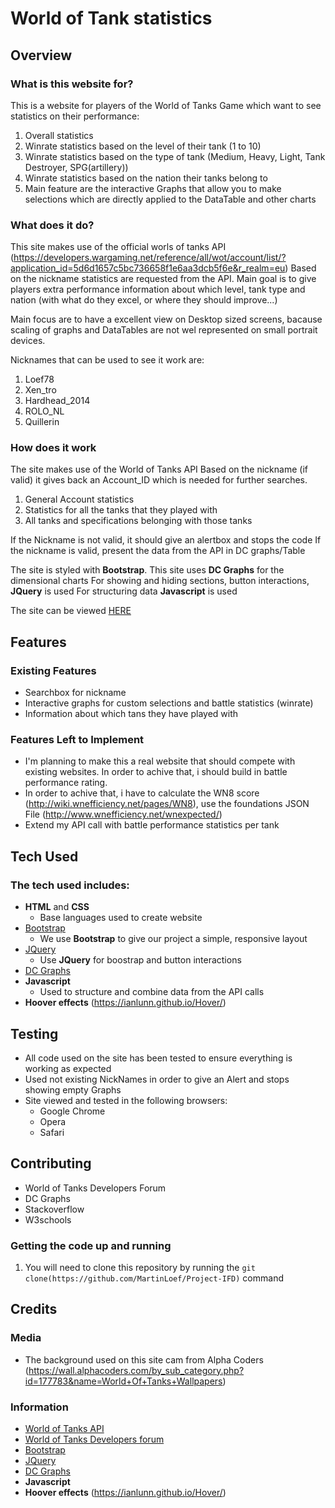 # World of Tank statistics
 
## Overview
 
### What is this website for?
 
This is a website for players of the World of Tanks Game which want to see statistics on their performance:
1.  Overall statistics
2.  Winrate statistics based on the level of their tank (1 to 10)
3.  Winrate statistics based on the type of tank (Medium, Heavy, Light, Tank Destroyer, SPG(artillery))
4.  Winrate statistics based on the nation their tanks belong to
5.  Main feature are the interactive Graphs that allow you to make selections which are directly applied to the DataTable and other charts

 
### What does it do?
 
This site makes use of the official worls of tanks API (https://developers.wargaming.net/reference/all/wot/account/list/?application_id=5d6d1657c5bc736658f1e6aa3dcb5f6e&r_realm=eu)
Based on the nickname statistics are requested from the API.
Main goal is to give players extra performance information about which level, tank type and nation (with what do they excel, or where they should improve...)

Main focus are to have a excellent view on Desktop sized screens, bacause scaling of graphs and DataTables are not wel represented on small portrait devices.

Nicknames that can be used to see it work are:
1.  Loef78
2.  Xen_tro
3.  Hardhead_2014
4.  ROLO_NL
5.  Quillerin
 
### How does it work
 
The site makes use of the World of Tanks API
Based on the nickname (if valid) it gives back an Account_ID which is needed for further searches.
1.  General Account statistics
2.  Statistics for all the tanks that they played with
3.  All tanks and specifications belonging with those tanks

If the Nickname is not valid, it should give an alertbox and stops the code
If the nickname is valid, present the data from the API in DC graphs/Table

The site is styled with **Bootstrap**. 
This site uses **DC Graphs** for the dimensional charts
For showing and hiding sections, button interactions, **JQuery** is used
For structuring data **Javascript** is used

The site can be viewed [HERE](https://martinloef.github.io/Project-IFD/)

## Features
 
### Existing Features
- Searchbox for nickname
- Interactive graphs for custom selections and battle statistics (winrate)
- Information about which tans they have played with

### Features Left to Implement
- I'm planning to make this a real website that should compete with existing websites. In order to achive that, i should build in battle performance rating.
- In order to achive that, i have to calculate the WN8 score (http://wiki.wnefficiency.net/pages/WN8), use the foundations JSON File (http://www.wnefficiency.net/wnexpected/)
- Extend my API call with battle performance statistics per tank

## Tech Used

### The tech used includes:
- **HTML** and **CSS**
  - Base languages used to create website
- [Bootstrap](http://getbootstrap.com/)
    - We use **Bootstrap** to give our project a simple, responsive layout
- [JQuery](https://jquery.com)
    - Use **JQuery** for boostrap and button interactions
- [DC Graphs](https://dc-js.github.io/dc.js//)
- **Javascript**
    - Used to structure and combine data from the API calls
- **Hoover effects** (https://ianlunn.github.io/Hover/)

## Testing
- All code used on the site has been tested to ensure everything is working as expected
- Used not existing NickNames in order to give an Alert and stops showing empty Graphs
- Site viewed and tested in the following browsers:
  - Google Chrome
  - Opera
  - Safari

## Contributing

 -  World of Tanks Developers Forum
 -  DC Graphs
 -  Stackoverflow
 -  W3schools
 
### Getting the code up and running
1. You will need to clone this repository by running the ```git clone(https://github.com/MartinLoef/Project-IFD)``` command


## Credits

### Media
- The background used on this site cam from Alpha Coders (https://wall.alphacoders.com/by_sub_category.php?id=177783&name=World+Of+Tanks+Wallpapers)


### Information
- [World of Tanks API](https://developers.wargaming.net/reference/all/wot/account/list/?application_id=5d6d1657c5bc736658f1e6aa3dcb5f6e&r_realm=eu)
- [World of Tanks Developers forum](http://forum.worldoftanks.eu/index.php?/forum/1781-wargaming-developer-partner-program/)
- [Bootstrap](http://getbootstrap.com/)
- [JQuery](https://jquery.com)
- [DC Graphs](https://dc-js.github.io/dc.js//)
- **Javascript**
- **Hoover effects** (https://ianlunn.github.io/Hover/)